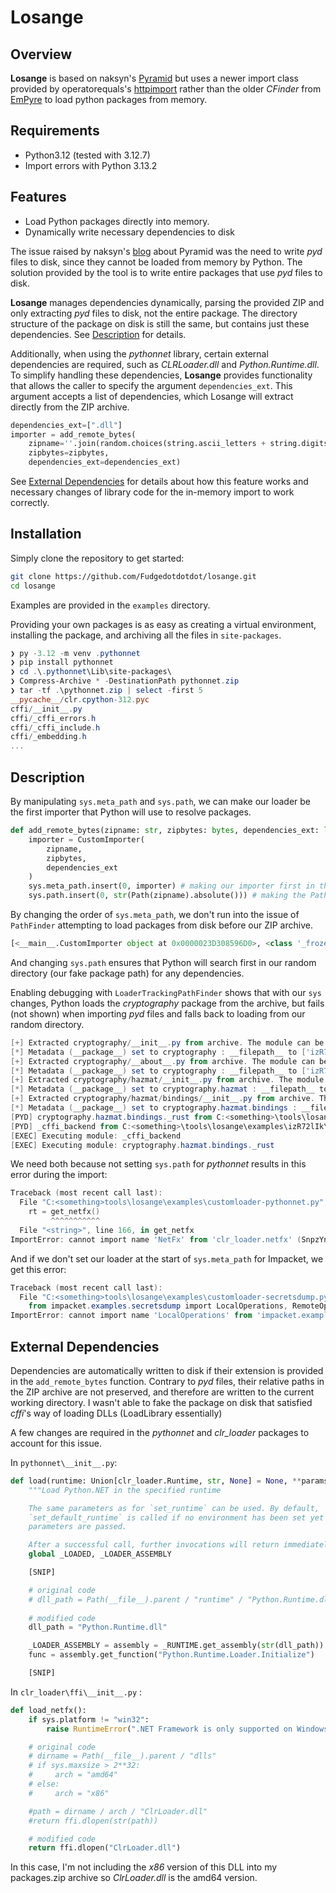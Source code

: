 # Losange


## Overview
**Losange** is based on naksyn's [Pyramid](https://github.com/naksyn/Pyramid) but uses a newer import class provided by operatorequals's [httpimport](https://github.com/operatorequals/httpimport) rather than the older *CFinder* from [EmPyre](https://github.com/EmpireProject/EmPyre) to load python packages from memory. 

## Requirements

- Python3.12 (tested with 3.12.7)
- Import errors with Python 3.13.2

## Features
- Load Python packages directly into memory.
- Dynamically write necessary dependencies to disk


The issue raised by naksyn's [blog](https://www.naksyn.com/edr%20evasion/2022/09/01/operating-into-EDRs-blindspot.html) about Pyramid was the need to write *pyd* files to disk, since they cannot be loaded from memory by Python. The solution provided by the tool is to write entire packages that use *pyd* files to disk. 

**Losange** manages dependencies dynamically, parsing the provided ZIP and only extracting *pyd* files to disk, not the entire package. The directory structure of the package on disk is still the same, but contains just these dependencies. See [Description](#description) for details. 


Additionally, when using the *pythonnet* library, certain external dependencies are required, such as *CLRLoader.dll* and *Python.Runtime.dll*. To simplify handling these dependencies, **Losange** provides functionality that allows the caller to specify the argument `dependencies_ext`. This argument accepts a list of dependencies, which Losange will extract directly from the ZIP archive.

```python
dependencies_ext=[".dll"]
importer = add_remote_bytes(
    zipname=''.join(random.choices(string.ascii_letters + string.digits, k=8)),
    zipbytes=zipbytes,
    dependencies_ext=dependencies_ext)
```

See [External Dependencies](#External-Dependencies) for details about how this feature works and necessary changes of library code for the in-memory import to work correctly.




## Installation
Simply clone the repository to get started:

```bash
git clone https://github.com/Fudgedotdotdot/losange.git
cd losange
```

Examples are provided in the `examples` directory. 

Providing your own packages is as easy as creating a virtual environment, installing the package, and archiving all the files in `site-packages`. 


```powershell
❯ py -3.12 -m venv .pythonnet
❯ pip install pythonnet
❯ cd .\.pythonnet\Lib\site-packages\
❯ Compress-Archive * -DestinationPath pythonnet.zip
❯ tar -tf .\pythonnet.zip | select -first 5
__pycache__/clr.cpython-312.pyc
cffi/__init__.py
cffi/_cffi_errors.h
cffi/_cffi_include.h
cffi/_embedding.h
...
```

## Description

By manipulating `sys.meta_path` and `sys.path`, we can make our loader be the first importer that Python will use to resolve packages. 


```python
def add_remote_bytes(zipname: str, zipbytes: bytes, dependencies_ext: list[str] = []):
    importer = CustomImporter(
        zipname,
        zipbytes,
        dependencies_ext
    )
    sys.meta_path.insert(0, importer) # making our importer first in the list
    sys.path.insert(0, str(Path(zipname).absolute())) # making the PathFinder importer search for dependencies in our fake path (zipname is the random package name)
```
By changing the order of `sys.meta_path`, we don't run into the issue of `PathFinder` attempting to load packages from disk before our ZIP archive. 

```python
[<__main__.CustomImporter object at 0x0000023D308596D0>, <class '_frozen_importlib.BuiltinImporter'>, <class '_frozen_importlib.FrozenImporter'>, <class '_frozen_importlib_external.PathFinder'>]
```

And changing `sys.path` ensures that Python will search first in our random directory (our fake package path) for any dependencies. 


Enabling debugging with `LoaderTrackingPathFinder` shows that with our `sys` changes, Python loads the *cryptography* package from the archive, but fails (not shown) when importing *pyd* files and falls back to loading from our random directory. 

```powershell
[+] Extracted cryptography/__init__.py from archive. The module can be loaded!
[*] Metadata (__package__) set to cryptography : __filepath__ to ['izR72lIk/cryptography/'],  __name__ to cryptography for package cryptography
[+] Extracted cryptography/__about__.py from archive. The module can be loaded!
[*] Metadata (__package__) set to cryptography : __filepath__ to ['izR72lIk/cryptography/'],  __name__ to cryptography.__about__ for module cryptography.__about__
[+] Extracted cryptography/hazmat/__init__.py from archive. The module can be loaded!
[*] Metadata (__package__) set to cryptography.hazmat : __filepath__ to ['izR72lIk/cryptography/hazmat/'],  __name__ to cryptography.hazmat for package cryptography.hazmat
[+] Extracted cryptography/hazmat/bindings/__init__.py from archive. The module can be loaded!
[*] Metadata (__package__) set to cryptography.hazmat.bindings : __filepath__ to ['izR72lIk/cryptography/hazmat/bindings/'],  __name__ to cryptography.hazmat.bindings for package cryptography.hazmat.bindings
[PYD] cryptography.hazmat.bindings._rust from C:<something>\tools\losange\examples\izR72lIk/cryptography/hazmat/bindings\_rust.pyd
[PYD] _cffi_backend from C:<something>\tools\losange\examples\izR72lIk\_cffi_backend.cp312-win_amd64.pyd
[EXEC] Executing module: _cffi_backend
[EXEC] Executing module: cryptography.hazmat.bindings._rust
```

We need both because not setting `sys.path` for *pythonnet* results in this error during the import:
```powershell
Traceback (most recent call last):
  File "C:<something>tools\losange\examples\customloader-pythonnet.py", line 351, in <module>
    rt = get_netfx()
         ^^^^^^^^^^^
  File "<string>", line 166, in get_netfx
ImportError: cannot import name 'NetFx' from 'clr_loader.netfx' (SnpzYnnT/clr_loader/netfx.py)
```

And if we don't set our loader at the start of `sys.meta_path` for Impacket, we get this error:

```powershell
Traceback (most recent call last):
  File "C:<something>tools\losange\examples\customloader-secretsdump.py", line 359, in <module>
    from impacket.examples.secretsdump import LocalOperations, RemoteOperations, SAMHashes, LSASecrets, NTDSHashes
ImportError: cannot import name 'LocalOperations' from 'impacket.examples.secretsdump' (9ro9grFl/impacket/examples/secretsdump.py)
```



## External Dependencies

Dependencies are automatically written to disk if their extension is provided in the `add_remote_bytes` function. Contrary to *pyd* files, their relative paths in the ZIP archive are not preserved, and therefore are written to the current working directory. I wasn't able to fake the package on disk that satisfied *cffi*'s way of loading DLLs (LoadLibrary essentially)

A few changes are required in the *pythonnet* and *clr_loader* packages to account for this issue.  

In `pythonnet\__init__.py`:

```python
def load(runtime: Union[clr_loader.Runtime, str, None] = None, **params: str) -> None:
    """Load Python.NET in the specified runtime

    The same parameters as for `set_runtime` can be used. By default,
    `set_default_runtime` is called if no environment has been set yet and no
    parameters are passed.

    After a successful call, further invocations will return immediately."""
    global _LOADED, _LOADER_ASSEMBLY

    [SNIP]

    # original code
    # dll_path = Path(__file__).parent / "runtime" / "Python.Runtime.dll"
    
    # modified code
    dll_path = "Python.Runtime.dll"

    _LOADER_ASSEMBLY = assembly = _RUNTIME.get_assembly(str(dll_path))
    func = assembly.get_function("Python.Runtime.Loader.Initialize")

    [SNIP]
```


In `clr_loader\ffi\__init__.py` :
```python
def load_netfx():
    if sys.platform != "win32":
        raise RuntimeError(".NET Framework is only supported on Windows")

    # original code
    # dirname = Path(__file__).parent / "dlls"
    # if sys.maxsize > 2**32:
    #     arch = "amd64"
    # else:
    #     arch = "x86"

    #path = dirname / arch / "ClrLoader.dll"
    #return ffi.dlopen(str(path))

    # modified code
    return ffi.dlopen("ClrLoader.dll")
```
In this case, I'm not including the *x86* version of this DLL into my packages.zip archive so *ClrLoader.dll* is the amd64 version. 